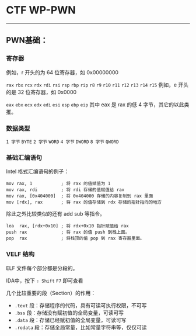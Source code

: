 # CTF WP-PWN

---


## PWN基础：

### 寄存器

例如，r 开头的为 64 位寄存器，如 0x00000000

`rax` `rbx` `rcx` `rdx` `rdi` `rsi` `rsp` `rbp` `rip`
`r8` `r9` `r10` `r11` `r12` `r13` `r14` `r15`
例如，e 开头的是 32 位寄存器，如 0x0000

`eax` `ebx` `ecx` `edx` `edi` `esi` `esp` `ebp` `eip`
其中 eax 是 rax 的低 4 字节，其它的以此类推。

### 数据类型

`1 字节` `BYTE`
`2 字节` `WORD`
`4 字节` `DWORD`
`8 字节` `QWORD`

### 基础汇编语句    

Intel 格式汇编语句的例子：

```
mov rax, 1           ; 将 rax 的值赋值为 1
mov rax, rdi         ; 将 rdi 存储的值赋值给 rax
mov rax, [0x404000]  ; 将 0x404000 存储的内容复制到 rax 里面
mov [rdx], rax       ; 将 rax 的值存储到 rdx 存储的指针指向的地方
```
除此之外比较类似的还有 add sub 等指令。
```
lea  rax, [rdx+0x10] ; 将 rdx+0x10 指针赋值给 rax
push rax             ; 将 rax 的值 push 到栈上面。
pop  rax             ; 将栈顶的值 pop 到 rax 寄存器里面。
```

### VELF 结构   

ELF 文件每个部分都是分段的。

IDA中，按下 `⇧ Shift` `F7` 即可查看

几个比较重要的段（Section）的作用：

- `.text` 段：存储程序的代码，具有可读可执行权限，不可写
- `.bss` 段：存储没有赋初值的全局变量，可读可写
- `.data` 段：存储已经赋初值的全局变量，可读可写
- `.rodata` 段：存储全局常量，比如常量字符串等，仅仅可读

